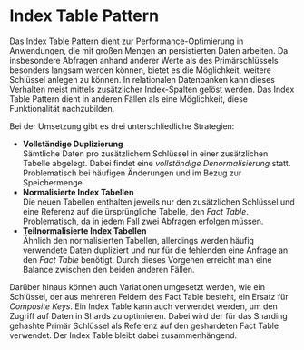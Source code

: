 # Index Table Pattern

Das Index Table Pattern dient zur Performance-Optimierung in Anwendungen,
die mit großen Mengen an persistierten Daten arbeiten.
Da insbesondere Abfragen anhand anderer Werte als des Primärschlüssels
besonders langsam werden können, bietet es die Möglichkeit,
weitere Schlüssel anlegen zu können.
In relationalen Datenbanken kann dieses Verhalten meist mittels
zusätzlicher Index-Spalten gelöst werden.
Das Index Table Pattern dient in anderen Fällen als eine Möglichkeit,
diese Funktionalität nachzubilden.

Bei der Umsetzung gibt es drei unterschliedliche Strategien:

- __Vollständige Duplizierung__  
  Sämtliche Daten pro zusätzlichem Schlüssel in einer zusätzlichen Tabelle
  abgelegt. Dabei findet eine _vollständige Denormalisierung_ statt.
  Problematisch bei häufigen Änderungen und im Bezug zur Speichermenge.
- __Normalisierte Index Tabellen__  
  Die neuen Tabellen enthalten jeweils nur den zusätzlichen Schlüssel
  und eine Referenz auf die ürsprüngliche Tabelle, den _Fact Table_.
  Problematisch, da in jedem Fall zwei Abfragen erfolgen müssen.
- __Teilnormalisierte Index Tabellen__  
  Ähnlich den normalisierten Tabellen, allerdings werden häufig
  verwendete Daten dupliziert und nur für die fehlenden eine
  Anfrage an den _Fact Table_ benötigt.
  Durch dieses Vorgehen erreicht man eine Balance zwischen den beiden
  anderen Fällen.

Darüber hinaus können auch Variationen umgesetzt werden,
wie ein Schlüssel, der aus mehreren Feldern des Fact Table besteht,
ein Ersatz für _Composite Keys_.
Ein Index Table kann auch verwendet werden, um den Zugriff auf Daten in
Shards zu optimieren. Dabei wird der für das Sharding gehashte
Primär Schlüssel als Referenz auf den geshardeten Fact Table verwendet.
Der Index Table bleibt dabei zusammenhängend.
